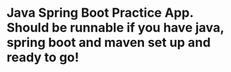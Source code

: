 # Java Spring Boot Practice App. Should be runnable if you have java, spring boot and maven set up and ready to go!
